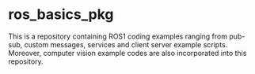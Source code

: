 # ros_basics_pkg
This is a repository containing ROS1 coding examples ranging from pub-sub, custom messages, services and client server example scripts. Moreover, computer vision example codes are also incorporated into this repository.  
